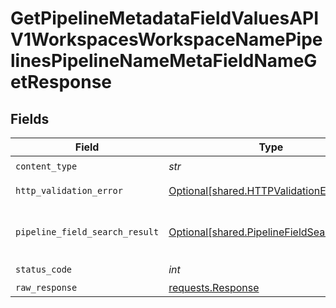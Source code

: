 # GetPipelineMetadataFieldValuesAPIV1WorkspacesWorkspaceNamePipelinesPipelineNameMetaFieldNameGetResponse


## Fields

| Field                                                                                          | Type                                                                                           | Required                                                                                       | Description                                                                                    |
| ---------------------------------------------------------------------------------------------- | ---------------------------------------------------------------------------------------------- | ---------------------------------------------------------------------------------------------- | ---------------------------------------------------------------------------------------------- |
| `content_type`                                                                                 | *str*                                                                                          | :heavy_check_mark:                                                                             | N/A                                                                                            |
| `http_validation_error`                                                                        | [Optional[shared.HTTPValidationError]](../../models/shared/httpvalidationerror.md)             | :heavy_minus_sign:                                                                             | Validation Error                                                                               |
| `pipeline_field_search_result`                                                                 | [Optional[shared.PipelineFieldSearchResult]](../../models/shared/pipelinefieldsearchresult.md) | :heavy_minus_sign:                                                                             | Metadata for the pipeline's index.                                                             |
| `status_code`                                                                                  | *int*                                                                                          | :heavy_check_mark:                                                                             | N/A                                                                                            |
| `raw_response`                                                                                 | [requests.Response](https://requests.readthedocs.io/en/latest/api/#requests.Response)          | :heavy_minus_sign:                                                                             | N/A                                                                                            |
